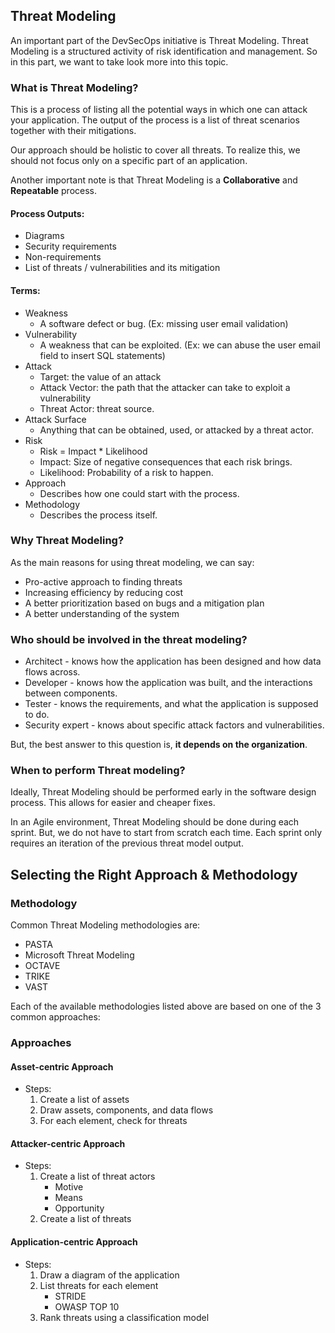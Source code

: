 ## Threat Modeling
An important part of the DevSecOps initiative is Threat Modeling. Threat Modeling is a structured activity of risk identification and management. So in this part, we want to take look more into this topic.

### What is Threat Modeling?
This is a process of listing all the potential ways in which one can attack your application. The output of the process is a list of threat scenarios together with their mitigations.

Our approach should be holistic to cover all threats. To realize this, we should not focus only on a specific part of an application.

Another important note is that Threat Modeling is a **Collaborative** and **Repeatable** process.

#### Process Outputs:
+ Diagrams
+ Security requirements
+ Non-requirements
+ List of threats / vulnerabilities and its mitigation

#### Terms:
+ Weakness
  - A software defect or bug. (Ex: missing user email validation)
+ Vulnerability
  - A weakness that can be exploited. (Ex: we can abuse the user email field to insert SQL statements)
+ Attack
    - Target: the value of an attack
    - Attack Vector: the path that the attacker can take to exploit a vulnerability
    - Threat Actor: threat source.
+ Attack Surface
  - Anything that can be obtained, used, or attacked by a threat actor.
+ Risk
  - Risk = Impact * Likelihood
  - Impact: Size of negative consequences that each risk brings.
  - Likelihood: Probability of a risk to happen.
+ Approach
  - Describes how one could start with the process.
+ Methodology
  - Describes the process itself.

### Why Threat Modeling?
As the main reasons for using threat modeling, we can say:
+ Pro-active approach to finding threats
+ Increasing efficiency by reducing cost
+ A better prioritization based on bugs and a mitigation plan
+ A better understanding of the system


### Who should be involved in the threat modeling?
+ Architect - knows how the application has been designed and how data flows across.
 + Developer - knows how the application was built, and the interactions between components.
+ Tester - knows the requirements, and what the application is supposed to do.
+ Security expert - knows about specific attack factors and vulnerabilities.

But, the best answer to this question is, **it depends on the organization**.

### When to perform Threat modeling?
Ideally, Threat Modeling should be performed early in the software design process. This allows for easier and cheaper fixes.

In an Agile environment, Threat Modeling should be done during each sprint. But, we do not have to start from scratch each time. Each sprint only requires an iteration of the previous threat model output.

## Selecting the Right Approach & Methodology
### Methodology
Common Threat Modeling methodologies are:
+ PASTA
+ Microsoft Threat Modeling
+ OCTAVE
+ TRIKE
+ VAST

Each of the available methodologies listed above are based on one of the 3 common approaches:

### Approaches
#### **Asset-centric Approach**
  - Steps:
    1. Create a list of assets
    2. Draw assets, components, and data flows
    3. For each element, check for threats

#### **Attacker-centric Approach**
  - Steps:
    1. Create a list of threat actors
        - Motive
        - Means
        - Opportunity
    2. Create a list of threats

#### **Application-centric Approach**
  - Steps:
    1. Draw a diagram of the application
    2. List threats for each element
        - STRIDE
        - OWASP TOP 10
    3. Rank threats using a classification model
